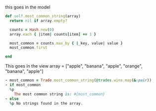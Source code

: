 this goes in the model
```ruby
def self.most_common_string(array)
  return nil if array.empty?

  counts = Hash.new(0)
  array.each { |item| counts[item] += 1 }

  most_common = counts.max_by { |_key, value| value }
  most_common.first

end
```
This goes in the view
array = ["apple", "banana", "apple", "orange", "banana", "apple"]

```ruby
- most_common = Trade.most_common_string(@trades.wins.map(&:pair))
- if most_common
  %p
    The most common string is: #{most_common}
- else
  %p No strings found in the array.
```
